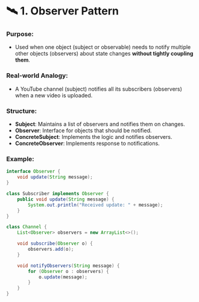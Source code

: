 
# 🛰️ 1. Observer Pattern

### **Purpose:**
- Used when one object (subject or observable) needs to notify multiple other objects (observers) about state changes **without tightly coupling them**.

### **Real-world Analogy:**
- A YouTube channel (subject) notifies all its subscribers (observers) when a new video is uploaded.

### **Structure:**
- **Subject**: Maintains a list of observers and notifies them on changes.
- **Observer**: Interface for objects that should be notified.
- **ConcreteSubject**: Implements the logic and notifies observers.
- **ConcreteObserver**: Implements response to notifications.

### **Example:**
```java
interface Observer {
    void update(String message);
}

class Subscriber implements Observer {
    public void update(String message) {
        System.out.println("Received update: " + message);
    }
}

class Channel {
    List<Observer> observers = new ArrayList<>();

    void subscribe(Observer o) {
        observers.add(o);
    }

    void notifyObservers(String message) {
        for (Observer o : observers) {
            o.update(message);
        }
    }
}
